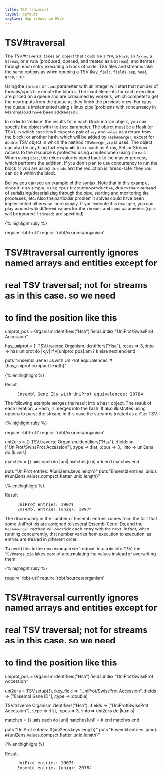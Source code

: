 ```yaml
---
title: TSV traversal
layout: default
tagline: Map-reduce in Rbbt
---
```


# TSV#traversal

The TSV#traversal takes an object that could be a `TSV`, a `Hash`, an `Array`,
a `Stream`, or a `Path` (produced, opened, and treated as a `Stream`),
and iterates through each entry executing a block of code. TSV files and
streams take the same options as when opening a TSV (`key_field`, `fields`, `sep`,
`head`, `grep`, etc).

Using the `threads` or `cpus` parameter with an integer will start that number
of threads/cpus to execute the blocks. The input elements for each execution
are placed on a queue and are consumed by workers, which compete to get the
new inputs from the queue as they finish the previous ones. For cpus the queue
is implemented using a linux pipe (problems with concurrency in Marshal.load
have been addressed).

In order to 'reduce' the results from each block into an object, you can
specify the object with the `into` parameter. The object must be a Hash (or
TSV), in which case it will expect a pair of `key` and `value` as a return from
the block; or another hash, which will be added by `Hash#merge!`, except for
`double` TSV object in which the method `TSV#merge_zip` is used. The object can
also be anything that responds to `<<`, such as Array, Set, or Stream. Access
to the resource is protected using a mutex when using `threads`.  When using
`cpus`, the return value is piped back to the master process, which performs
the addition. If you don't plan to use concurrency to run the block or you are
using `threads` and the reduction is thread-safe, they you can do it within the
block.

Bellow you can see an example of the syntax. Note that in this example, since
it is so simple, using cpus is counter-productive, due to the overhead of
serializing/deserializing through the pipe, starting and monitoring the
processes, etc. Also the particular problem it solves could have been
implemented otherwise more simply. If you execute this example, you can play
around with different values for the `threads` and `cpus` parameters (`cpus`
will be ignored if `threads` are specified)

{% highlight ruby %}

require 'rbbt-util'
require 'rbbt/sources/organism'

# TSV#traversal currently ignores named arrays and entities except for
# real TSV traversal; not for streams as in this case. so we need 
# to find the position like this
uniprot_pos = Organism.identifiers("Hsa").fields.index "UniProt/SwissProt Accession"

has_uniprot = []
TSV.traverse Organism.identifiers("Hsa"), :cpus => 3, :into => has_uniprot do |k,v|
  if v[uniprot_pos].any?
    k
  else
    next
  end
end

puts "Ensembl Gene IDs with UniProt equivalences: #{has_uniprot.compact.length}"

{% endhighlight %}
<dl class='result'><dt>Result</dt><dd><pre>
Ensembl Gene IDs with UniProt equivalences: 20784
</pre></dd></dl>

The following example merges the result into a hash object. The result of each
iteration, a Hash, is merged into the hash. It also illustrates using options
to parse the stream; in this case the stream is treated as a `flat` TSV.

{% highlight ruby %}

require 'rbbt-util'
require 'rbbt/sources/organism'

uni2ens = {}
TSV.traverse Organism.identifiers("Hsa"), 
  :fields => ["UniProt/SwissProt Accession"], :type => :flat,
  :cpus => 3, :into => uni2ens do |k,unis|

  matches = {}
  unis.each do |uni|
    matches[uni] = k
  end
  matches
end

puts "UniProt entries: #{uni2ens.keys.length}"
puts "Ensembl entries (uniq): #{uni2ens.values.compact.flatten.uniq.length}"

{% endhighlight %}
<dl class='result'><dt>Result</dt><dd><pre>
UniProt entries: 19079
Ensembl entries (uniq): 18974
</pre></dd></dl>

The discrepancy in the number of Ensembl entries comes from the fact that some
UniProt ids are assigned to several Ensembl Gene IDs, and the `Hash#merge!`
method will override each entry with the next. In fact, when running
concurrently, that number varies from execution to execution, as entries are
treated in different order. 

To avoid this in the next example we 'reduce' into a `double` TSV; the
`TSV#merge_zip` takes care of accumulating the values instead of overwriting
them.

{% highlight ruby %}

require 'rbbt-util'
require 'rbbt/sources/organism'

# TSV#traversal currently ignores named arrays and entities except for
# real TSV traversal; not for streams as in this case. so we need 
# to find the position like this
uniprot_pos = Organism.identifiers("Hsa").fields.index "UniProt/SwissProt Accession"

uni2ens = TSV.setup({}, :key_field => "UniProt/SwissProt Accession", 
                  :fields => ["Ensembl Gene ID"], :type => :double)

TSV.traverse Organism.identifiers("Hsa"), 
  :fields => ["UniProt/SwissProt Accession"], :type => :flat,
  :cpus => 3, :into => uni2ens do |k,unis|

  matches = {}
  unis.each do |uni|
    matches[uni] = k
  end
  matches
end

puts "UniProt entries: #{uni2ens.keys.length}"
puts "Ensembl entries (uniq): #{uni2ens.values.compact.flatten.uniq.length}"

{% endhighlight %}
<dl class='result'><dt>Result</dt><dd><pre>
UniProt entries: 19079
Ensembl entries (uniq): 20784
</pre></dd></dl>
